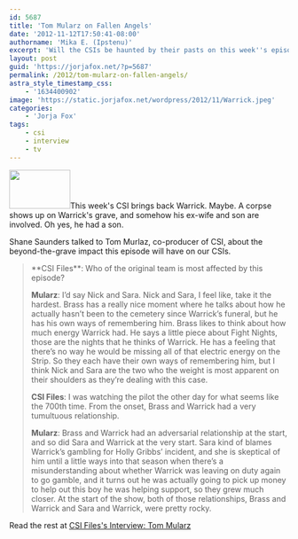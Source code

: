 ```yaml
---
id: 5687
title: 'Tom Mularz on Fallen Angels'
date: '2012-11-12T17:50:41-08:00'
authorname: 'Mika E. (Ipstenu)'
excerpt: 'Will the CSIs be haunted by their pasts on this week''s episode of CSI?'
layout: post
guid: 'https://jorjafox.net/?p=5687'
permalink: /2012/tom-mularz-on-fallen-angels/
astra_style_timestamp_css:
    - '1634400902'
image: 'https://static.jorjafox.net/wordpress/2012/11/Warrick.jpeg'
categories:
    - 'Jorja Fox'
tags:
    - csi
    - interview
    - tv
---
```


<img class="alignleft size-thumbnail wp-image-5688" title="Warrick" src="//static.jorjafox.net/wordpress/2012/11/Warrick-110x70.jpeg" alt="" width="110" height="70" />This week's CSI brings back Warrick. Maybe. A corpse shows up on Warrick's grave, and somehow his ex-wife and son are involved. Oh yes, he had a son.

Shane Saunders talked to Tom Murlaz, co-producer of CSI, about the beyond-the-grave impact this episode will have on our CSIs.
<blockquote>**CSI Files**: Who of the original team is most affected by this episode?

**Mularz**: I’d say Nick and Sara. Nick and Sara, I feel like, take it the hardest. Brass has a really nice moment where he talks about how he actually hasn’t been to the cemetery since Warrick’s funeral, but he has his own ways of remembering him. Brass likes to think about how much energy Warrick had. He says a little piece about Fight Nights, those are the nights that he thinks of Warrick. He has a feeling that there’s no way he would be missing all of that electric energy on the Strip. So they each have their own ways of remembering him, but I think Nick and Sara are the two who the weight is most apparent on their shoulders as they’re dealing with this case.

**CSI Files**: I was watching the pilot the other day for what seems like the 700th time. From the onset, Brass and Warrick had a very tumultuous relationship.

**Mularz**: Brass and Warrick had an adversarial relationship at the start, and so did Sara and Warrick at the very start. Sara kind of blames Warrick’s gambling for Holly Gribbs’ incident, and she is skeptical of him until a little ways into that season when there’s a misunderstanding about whether Warrick was leaving on duty again to go gamble, and it turns out he was actually going to pick up money to help out this boy he was helping support, so they grew much closer. At the start of the show, both of those relationships, Brass and Warrick and Sara and Warrick, were pretty rocky.</blockquote>
Read the rest at <a href="http://www.csifiles.com/content/2012/11/interview-tom-mularz-3/">CSI Files's Interview: Tom Mularz</a>
